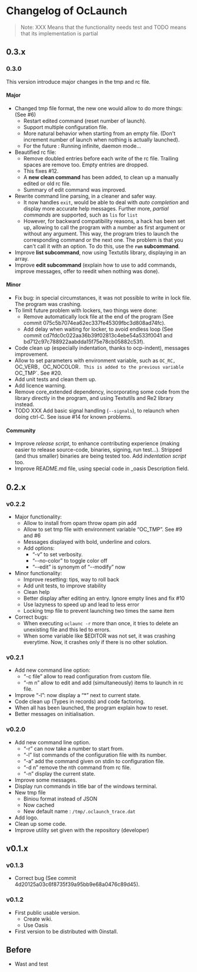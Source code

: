# Changelog of OcLaunch

>Note: XXX Means that the functionality needs test and TODO means that its
>implementation is partial

## 0.3.x

### 0.3.0

This version introduce major changes in the tmp and rc file.

#### Major

 + Changed tmp file format, the new one would allow to do more things: (See #6)
    + Restart edited command (reset number of launch).
    + Support multiple configuration file.
    + More natural behavior when starting from an empty file. (Don't increment
     number of launch when nothing is actually launched).
    + For the future : Running infinite, daemon mode...
 + Beautified rc file:
    + Remove doubled entries before each write of the rc file. Trailing spaces
      are remove too. Empty entries are dropped.
    + This fixes #12.
    + A **new clean command** has been added, to clean up a manually edited or old
      rc file.
    + Summary of edit command was improved.
 + Rewrite command line parsing, in a cleaner and safer way.
    + It now handles `exit`, would be able to deal with *auto completion* and
      display more accurate help messages. Further more, *partial commands* are
      supported, such as `lis` for `list`
    + However, for backward compatibility reasons, a hack has been set up,
      allowing to call the program with a number as first argument or without
      any argument. This way, the program tries to launch the corresponding
      command or the next one. The problem is that you can't call it with an
      option. To do this, use the **`run` subcommand**.
 + Improve **list subcommand**, now using Textutils library, displaying in an array.
 + Improve **edit subcommand** (explain how to use to add commands, improve
   messages, offer to reedit when nothing was done).

#### Minor

 + Fix bug: in special circumstances, it was not possible to write in lock file.
   The program was crashing.
 + To limit future problem with lockers, two things were done:
    + Remove automatically lock file at the end of the program (See commit
      075c5b7074ea62ec337fe45309fbc3d808ad74fc).
    + Add delay when waiting for locker, to avoid endless loop (See commit
      cd7fdc0c022aa36b39f02813c4ebe54a533f0041 and
      bd712c97c788922aabdda15f75e78cb05882c53f).
 + Code clean up (especially indentation, thanks to ocp-indent), messages
   improvement.
 + Allow to set parameters with environment variable, such as `OC_RC, `OC_VERB`,
   `OC_NOCOLOR`. This is added to the previous variable `OC_TMP`. See #20.
 + Add unit tests and clean them up.
 + Add licence warning.
 + Remove core\_extended dependency, incorporating some code from the library
   directly in the program, and using Textutils and Re2 library instead.
 + TODO XXX Add basic signal handling (`--signals`), to relaunch when doing
   ctrl-C. See issue #14 for known problems.

#### Community

 + Improve *release script*, to enhance contributing experience (making easier to
   release source-code, binaries, signing, run test…). Stripped (and thus smaller)
   binaries are being tested too. Add *indentation script* too.
 + Improve README.md file, using special code in \_oasis Description field.

## 0.2.x

### v0.2.2
 + Major functionality:
    + Allow to install from opam throw opam pin add <pkg> <repo>
    + Allow to set tmp file with environment variable “OC\_TMP”. See #9 and #6
    + Messages displayed with bold, underline and colors.
    + Add options:
       + “-v” to set verbosity.
       + “--no-color” to toggle color off
       + “--edit” is synonym of “--modify” now
 + Minor functionality:
    + Improve resetting: tips, way to roll back
    + Add unit tests, to improve stability
    + Clean help
    + Better display after editing an entry. Ignore empty lines and fix #10
    + Use lazyness to speed up and lead to less error
    + Locking tmp file to prevent launching two times the same item
 + Correct bugs:
   + When executing ```oclaunc -r``` more than once, it tries to delete an
     unexisting file and this led to errors.
   + When some variable like $EDITOR was not set, it was crashing everytime.
     Now, it crashes only if there is no other solution.

### v0.2.1
 + Add new command line option:
   + “-c file” allow to read configuration from custom file.
   + “-m n” allow to edit and add (simultaneously) items to launch in rc file.
 + Improve “-l”: now display a “\*” next to current state.
 + Code clean up (Types in records) and code factoring.
 + When all has been launched, the program explain how to reset.
 + Better messages on initialisation.

### v0.2.0
 + Add new command line option.
   + “-r” can now take a number to start from.
   + “-l” list commands of the configuration file with its number.
   + “-a” add the command given on stdin to configuration file.
   + “-d n” remove the nth command from rc file.
   + “-n” display the current state.
 + Improve some messages.
 + Display run commands in title bar of the windows terminal.
 + New tmp file
   + Biniou format instead of JSON
   + Now cached
   + New default name : `/tmp/.oclaunch_trace.dat`
 + Add logo.
 + Clean up some code.
 + Improve utility set given with the repository (developer)

## v0.1.x

### v0.1.3
 + Correct bug (See commit 4d20125a03c6f8735f39a95bb9e68a0476c89d45).

### v0.1.2
 + First public usable version.
   + Create wiki.
   + Use Oasis
 + First version to be distributed with 0install.

## Before
 + Wast and test
